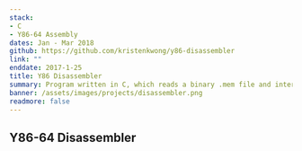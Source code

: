 ```yaml
---
stack:
- C
- Y86-64 Assembly
dates: Jan - Mar 2018
github: https://github.com/kristenkwong/y86-disassembler
link: ""
enddate: 2017-1-25
title: Y86 Disassembler
summary: Program written in C, which reads a binary .mem file and interprets machine code data as Y86-64 Assembly instructions. Supports printing to stdout as well as external file, and parsing file from a given offset.
banner: /assets/images/projects/disassembler.png
readmore: false
---
```


## Y86-64 Disassembler